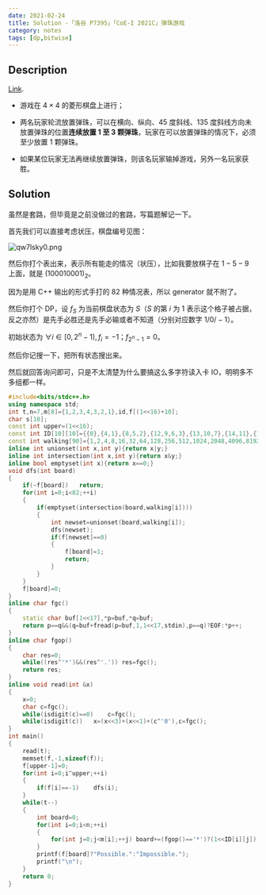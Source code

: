 ```yaml
---
date: 2021-02-24
title: Solution -「洛谷 P7395」「CoE-I 2021C」弹珠游戏
category: notes
tags: [dp,bitwise]
---
```


## Description

[Link](https://www.luogu.com.cn/problem/P7395).

- 游戏在 $4\times4$ 的菱形棋盘上进行；

- 两名玩家轮流放置弹珠，可以在横向、纵向、$45$ 度斜线、$135$ 度斜线方向未放置弹珠的位置**连续放置 $1$ 至 $3$ 颗弹珠**，玩家在可以放置弹珠的情况下，必须至少放置 $1$ 颗弹珠。

- 如果某位玩家无法再继续放置弹珠，则该名玩家输掉游戏，另外一名玩家获胜。

## Solution

虽然是套路，但毕竟是之前没做过的套路，写篇题解记一下。

首先我们可以直接考虑状压，棋盘编号见图：

![qw7lsky0.png](https://i.loli.net/2021/02/24/KH3pTyZh2wDLCU5.png)

然后你打个表出来，表示所有能走的情况（状压），比如我要放棋子在 $1-5-9$ 上面，就是 $(100010001)_{2}$。

因为是用 C++ 输出的形式手打的 $82$ 种情况表，所以 generator 就不附了。

然后你打个 DP，设 $f_{S}$ 为当前棋盘状态为 $S$（$S$ 的第 $i$ 为 $1$ 表示这个格子被占据，反之亦然）是先手必胜还是先手必输或者不知道（分别对应数字 $1/0/-1$）。

初始状态为 $\forall i\in[0,2^{n}-1),f_{i}=-1$；$f_{2^{n}-1}=0$。

然后你记搜一下，把所有状态搜出来。

然后就回答询问即可，只是不太清楚为什么要搞这么多字符读入卡 IO，明明多不多组都一样。

```cpp
#include<bits/stdc++.h>
using namespace std;
int t,n=7,m[8]={1,2,3,4,3,2,1},id,f[(1<<16)+10];
char s[10];
const int upper=(1<<16);
const int ID[10][10]={{0},{4,1},{8,5,2},{12,9,6,3},{13,10,7},{14,11},{15}};
const int walking[90]={1,2,4,8,16,32,64,128,256,512,1024,2048,4096,8192,16384,32768,17,3,18,272,48,34,6,288,36,4352,768,544,96,68,12,4608,576,72,12288,8704,1536,1088,192,9216,1152,24576,17408,3072,2176,18432,49152,34816,33,528,66,8448,1056,132,16896,2112,33792,136,273,7,1057,4368,16912,112,546,2114,14,292,1792,8736,224,33824,1092,4672,584,28672,3584,17472,2184,9344,57344,34944};
inline int unionset(int x,int y){return x|y;}
inline int intersection(int x,int y){return x&y;}
inline bool emptyset(int x){return x==0;}
void dfs(int board)
{
	if(~f[board])	return;
	for(int i=0;i<82;++i)
	{
		if(emptyset(intersection(board,walking[i])))
		{
			int newset=unionset(board,walking[i]);
			dfs(newset);
			if(f[newset]==0)
			{
				f[board]=1;
				return;
			}
		}
	}
	f[board]=0;
}
inline char fgc()
{
	static char buf[1<<17],*p=buf,*q=buf;
	return p==q&&(q=buf+fread(p=buf,1,1<<17,stdin),p==q)?EOF:*p++;
}
inline char fgop()
{
	char res=0;
	while((res^'*')&&(res^'.'))	res=fgc();
	return res;
}
inline void read(int &x)
{
	x=0;
	char c=fgc();
	while(isdigit(c)==0)	c=fgc();
	while(isdigit(c))	x=(x<<3)+(x<<1)+(c^'0'),c=fgc();
}
int main()
{
	read(t);
	memset(f,-1,sizeof(f));
	f[upper-1]=0;
	for(int i=0;i^upper;++i)
	{
		if(f[i]==-1)	dfs(i);
	}
	while(t--)
	{
		int board=0;
		for(int i=0;i<n;++i)
		{
			for(int j=0;j<m[i];++j)	board+=(fgop()=='*')?(1<<ID[i][j]):0;
		}
		printf(f[board]?"Possible.":"Impossible.");
		printf("\n");
	}
	return 0;
}
```
    